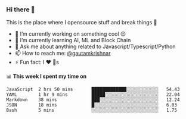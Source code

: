 ### Hi there 👋
This is the place where I opensource stuff and break things :rofl:

- 🔭 I’m currently working on something cool :wink:
- 🌱 I’m currently learning AI, ML and Block Chain
- 💬 Ask me about anything related to Javascript/Typescript/Python
- 📫 How to reach me: [@gautamkrishnar](https://twitter.com/gautamkrishnar)
- ⚡ Fun fact: I :heart: :dog:s

📊 **This week I spent my time on**
<!--START_SECTION:waka-->
```text
JavaScript  2 hrs 50 mins       █████████████░░░░░░░░░░░░   54.43 
YAML        1 hr 9 mins         █████░░░░░░░░░░░░░░░░░░░░   22.04 
Markdown    38 mins             ███░░░░░░░░░░░░░░░░░░░░░░   12.24 
JSON        18 mins             █░░░░░░░░░░░░░░░░░░░░░░░░   6.03 
Bash        5 mins              ░░░░░░░░░░░░░░░░░░░░░░░░░   1.75
```
<!--END_SECTION:waka-->
